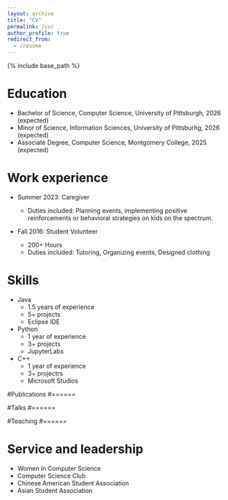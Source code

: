 ```yaml
---
layout: archive
title: "CV"
permalink: /cv/
author_profile: true
redirect_from:
  - /resume
---
```


{% include base_path %}

Education
======
* Bachelor of Science, Computer Science, University of Pittsburgh, 2026 (expected)
* Minor of Science, Information Sciences, University of Pittsburhg, 2026 (expected)
* Associate Degree, Computer Science, Montgomery College, 2025 (expected)

Work experience
======
* Summer 2023: Caregiver
  * Duties included: Planning events, implementing positive reinforcements or behavioral strategies on kids on the spectrum.

* Fall 2016: Student Volunteer
  * 200+ Hours
  * Duties included: Tutoring, Organizing events, Designed clothing
  
Skills
======
* Java
  * 1.5 years of experience
  * 5+ projects
  * Eclipse IDE
* Python
  * 1 year of experience
  * 3+ projects
  * JupyterLabs
* C++
  * 1 year of experience
  * 3+ projectrs
  * Microsoft Studios

#Publications
#======

  
#Talks
#======

  
#Teaching
#======

  
Service and leadership
======
* Women in Computer Science
* Computer Science Club
* Chinese American Student Association
* Asian Student Association
